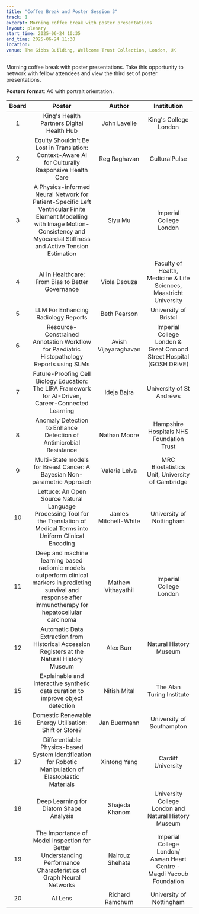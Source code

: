 ```yaml
---
title: "Coffee Break and Poster Session 3"
track: 1
excerpt: Morning coffee break with poster presentations
layout: plenary
start_time: 2025-06-24 10:35
end_time: 2025-06-24 11:30
location:
venue: The Gibbs Building, Wellcome Trust Collection, London, UK
---
```


Morning coffee break with poster presentations. Take this opportunity to network with fellow attendees and view the third set of poster presentations.

**Posters format**: A0 with portrait orientation.

| Board | Poster | Author | Institution  |
| :----: | :----: | :----: | :----: |
| 1 | King's Health Partners Digital Health Hub | John Lavelle | King's College London |
| 2 | Equity Shouldn't Be Lost in Translation: Context-Aware AI for Culturally Responsive Health Care | Reg Raghavan | CulturalPulse |
| 3 | A Physics-informed Neural Network for Patient-Specific Left Ventricular Finite Element Modelling with Image Motion-Consistency and Myocardial Stiffness and Active Tension Estimation | Siyu Mu | Imperial College London |
| 4 | AI in Healthcare: From Bias to Better Governance | Viola Dsouza | Faculty of Health, Medicine & Life Sciences, Maastricht University |
| 5 | LLM For Enhancing Radiology Reports | Beth Pearson | University of Bristol |
| 6 | Resource-Constrained Annotation Workflow for Paediatric Histopathology Reports using SLMs | Avish Vijayaraghavan | Imperial College London & Great Ormond Street Hospital (GOSH DRIVE) |
| 7 | Future-Proofing Cell Biology Education: The LIRA Framework for AI-Driven, Career-Connected Learning | Ideja Bajra | University of St Andrews |
| 8 | Anomaly Detection to Enhance Detection of Antimicrobial Resistance | Nathan Moore | Hampshire Hospitals NHS Foundation Trust |
| 9 | Multi-State models for Breast Cancer: A Bayesian Non-parametric Approach | Valeria Leiva | MRC Biostatistics Unit, University of Cambridge |
| 10 | Lettuce: An Open Source Natural Language Processing Tool for the Translation of Medical Terms into Uniform Clinical Encoding | James Mitchell-White | University of Nottingham |
| 11 | Deep and machine learning based radiomic models outperform clinical markers in predicting survival and response after immunotherapy for hepatocellular carcinoma | Mathew Vithayathil | Imperial College London |
| 12 | Automatic Data Extraction from Historical Accession Registers at the Natural History Museum | Alex Burr | Natural History Museum |
| 15 | Explainable and interactive synthetic data curation to improve object detection | Nitish Mital | The Alan Turing Institute |
| 16 | Domestic Renewable Energy Utilisation: Shift or Store? | Jan Buermann | University of Southampton |
| 17 | Differentiable Physics-based System Identification for Robotic Manipulation of Elastoplastic Materials | Xintong	Yang | Cardiff University |
| 18 | Deep Learning for Diatom Shape Analysis | Shajeda Khanom | University College London and Natural History Museum |
| 19 | The Importance of Model Inspection for Better Understanding Performance Characteristics of Graph Neural Networks | Nairouz Shehata | Imperial College London/ Aswan Heart Centre - Magdi Yacoub Foundation |
| 20 | AI Lens | Richard Ramchurn | University of Nottingham |

